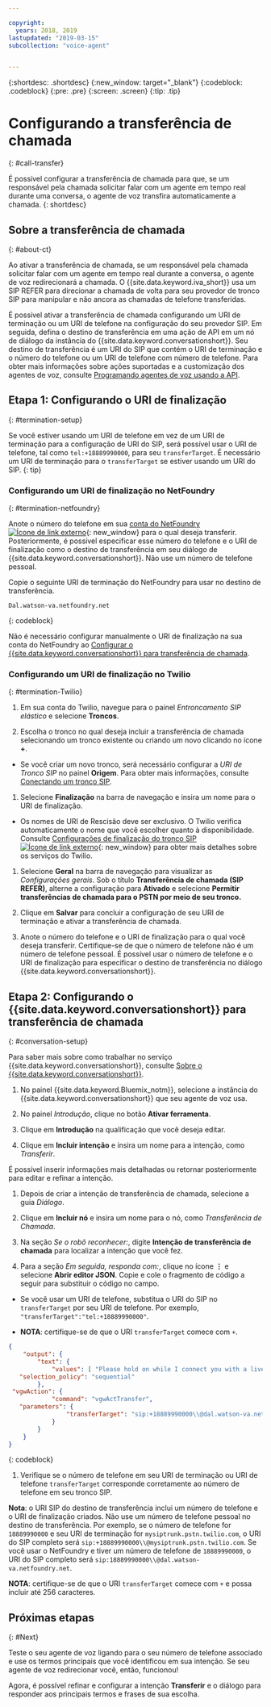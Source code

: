 ```yaml
---

copyright:
  years: 2018, 2019
lastupdated: "2019-03-15"
subcollection: "voice-agent"


---
```


{:shortdesc: .shortdesc}
{:new_window: target="_blank"}
{:codeblock: .codeblock}
{:pre: .pre}
{:screen: .screen}
{:tip: .tip}


# Configurando a transferência de chamada
{: #call-transfer}

É possível configurar a transferência de chamada para que, se um responsável pela chamada solicitar falar com um agente em tempo real durante uma conversa, o agente de voz transfira automaticamente a chamada.
{: shortdesc}

## Sobre a transferência de chamada
{: #about-ct}

Ao ativar a transferência de chamada, se um responsável pela chamada solicitar falar com um agente em tempo real durante a conversa, o agente de voz redirecionará a chamada. O {{site.data.keyword.iva_short}} usa um SIP REFER para direcionar a chamada de volta para seu provedor de tronco SIP para manipular e não ancora as chamadas de telefone transferidas.

É possível ativar a transferência de chamada configurando um URI de terminação ou um URI de telefone na configuração do seu provedor SIP. Em seguida, defina
o destino de transferência em uma ação de API em um nó de diálogo da instância do {{site.data.keyword.conversationshort}}. Seu destino de transferência é um URI do SIP que contém o URI de terminação e o número do telefone ou um URI de telefone com número de telefone. Para obter mais informações sobre ações suportadas e a customização dos agentes de voz, consulte [Programando
agentes de voz usando a API](/docs/services/voice-agent?topic=voice-agent-api).

## Etapa 1: Configurando o URI de finalização
{: #termination-setup}

Se você estiver usando um URI de telefone em vez de um URI de terminação para a configuração de URI do SIP, será possível usar o URI de telefone, tal como `tel:+18889990000`, para seu `transferTarget`. É necessário um URI de terminação para o `transferTarget` se estiver usando um URI do SIP.
{: tip}

### Configurando um URI de finalização no NetFoundry
{: #termination-netfoundry}

Anote o número do telefone em sua [conta do NetFoundry ![Ícone de link externo](../../icons/launch-glyph.svg "Ícone de link externo")](https://watson.netfoundry.io/watson-login){: new_window} para o qual deseja transferir. Posteriormente, é possível especificar esse número do telefone e o URI de finalização como o destino de transferência em seu diálogo de {{site.data.keyword.conversationshort}}. Não use um número de telefone pessoal.

Copie o seguinte URI de terminação do NetFoundry para usar no destino de transferência.

```
Dal.watson-va.netfoundry.net
```
{: codeblock}

Não é necessário configurar manualmente o URI de finalização na sua conta do NetFoundry ao [Configurar o {{site.data.keyword.conversationshort}} para transferência de chamada](#conversation-setup).

### Configurando um URI de finalização no Twilio
{: #termination-Twilio}

1. Em sua conta do Twilio, navegue para o painel _Entroncamento SIP elástico_ e selecione **Troncos**.

1. Escolha o tronco no qual deseja incluir a transferência de chamada selecionando um tronco existente ou criando um novo clicando no ícone **+**.

  * Se você criar um novo tronco, será necessário configurar a _URI de Tronco SIP_ no painel **Origem**.  Para obter mais informações, consulte [Conectando um tronco SIP](/docs/services/voice-agent?topic=voice-agent-connect).

1. Selecione **Finalização** na barra de navegação e insira um nome para o URI de finalização.

  * Os nomes de URI de Rescisão deve ser exclusivo. O Twilio verifica automaticamente o nome que você escolher quanto à disponibilidade. Consulte [Configurações de finalização do tronco SIP ![Ícone de link externo](../../icons/launch-glyph.svg "Ícone de link externo")](https://www.twilio.com/docs/api/sip-trunking/getting-started#termination){: new_window} para obter mais detalhes sobre os serviços do Twilio.

1. Selecione **Geral** na barra de navegação para visualizar as _Configurações gerais_. Sob o título **Transferência de chamada (SIP REFER)**, alterne a configuração para **Ativado** e selecione **Permitir transferências de chamada para o PSTN por meio de seu tronco.**

1. Clique em **Salvar** para concluir a configuração de seu URI de terminação e ativar a transferência de chamada.

1. Anote o número do telefone e o URI de finalização para o qual você deseja transferir. Certifique-se de que o número de telefone não é um número de telefone pessoal. É possível usar o número de telefone e o URI de finalização para especificar o destino de transferência no diálogo {{site.data.keyword.conversationshort}}.


## Etapa 2: Configurando o {{site.data.keyword.conversationshort}} para transferência de chamada
{: #conversation-setup}

Para saber mais sobre como trabalhar no serviço {{site.data.keyword.conversationshort}}, consulte [Sobre o {{site.data.keyword.conversationshort}}](/docs/services/assistant?topic=assistant-index#indext).

1. No painel {{site.data.keyword.Bluemix_notm}}, selecione a instância do {{site.data.keyword.conversationshort}} que seu agente de voz usa.

1. No painel _Introdução_, clique no botão **Ativar ferramenta**.

1. Clique em **Introdução** na qualificação que você deseja editar.

1. Clique em **Incluir intenção** e insira um nome para a intenção, como _Transferir_.

  É possível inserir informações mais detalhadas ou retornar posteriormente para editar e refinar a intenção.

1. Depois de criar a intenção de transferência de chamada, selecione a guia _Diálogo_.

1. Clique em **Incluir nó** e insira um nome para o nó, como _Transferência de Chamada_.

1. Na seção _Se o robô reconhecer:_, digite **Intenção de transferência de chamada** para localizar a intenção que você fez.

1. Para a seção _Em seguida, responda com:_, clique no ícone **&vellip;** e selecione **Abrir editor JSON**. Copie e cole o fragmento de código a seguir para substituir o código no campo.

  * Se você usar um URI de telefone, substitua o URI do SIP no `transferTarget` por seu URI de telefone. Por exemplo, `"transferTarget":"tel:+18889990000"`.

  * **NOTA**: certifique-se de que o URI `transferTarget` comece com `+`.

  ```json
  {
      "output": {
          "text": {
              "values": [ "Please hold on while I connect you with a live agent." ],
     "selection_policy": "sequential"
          },
   "vgwAction": {
              "command": "vgwActTransfer",
     "parameters": {
                  "transferTarget": "sip:+18889990000\\@dal.watson-va.netfoundry.net"
              }
          }
      }
  }
  ```
  {: codeblock}

1. Verifique se o número de telefone em seu URI de terminação ou URI de telefone `transferTarget` corresponde corretamente ao número de telefone em seu tronco SIP.

**Nota**: o URI SIP do destino de transferência inclui um número de telefone e o URI de finalização criados. Não use um número de telefone pessoal no destino de transferência. Por exemplo, se o número de telefone for `18889990000` e seu URI de terminação for `mysiptrunk.pstn.twilio.com`, o URI do SIP completo será `sip:+18889990000\\@mysiptrunk.pstn.twilio.com`. Se você usar o NetFoundry e tiver um número de telefone de `18889990000`, o URI do SIP completo será `sip:18889990000\\@dal.watson-va.netfoundry.net`.

**NOTA**: certifique-se de que o URI `transferTarget` comece com `+` e possa incluir até 256 caracteres.

## Próximas etapas
{: #Next}

Teste o seu agente de voz ligando para o seu número de telefone associado e use os termos principais que você identificou em sua
intenção. Se seu agente de voz redirecionar você, então, funcionou!

Agora, é possível refinar e configurar a intenção **Transferir** e o diálogo para responder aos principais termos e frases de sua escolha.
